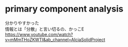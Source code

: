 # primary component analysis
分かりやすかった  
情報とは「分散」と言い切るの、かっこE  
https://www.youtube.com/watch?v=mMmTHoZKWTI&ab_channel=AIciaSolidProject